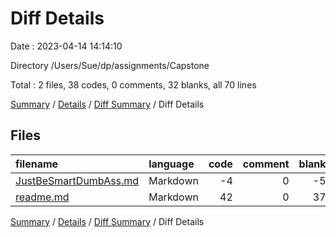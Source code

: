 # Diff Details

Date : 2023-04-14 14:14:10

Directory /Users/Sue/dp/assignments/Capstone

Total : 2 files,  38 codes, 0 comments, 32 blanks, all 70 lines

[Summary](results.md) / [Details](details.md) / [Diff Summary](diff.md) / Diff Details

## Files
| filename | language | code | comment | blank | total |
| :--- | :--- | ---: | ---: | ---: | ---: |
| [JustBeSmartDumbAss.md](/JustBeSmartDumbAss.md) | Markdown | -4 | 0 | -5 | -9 |
| [readme.md](/readme.md) | Markdown | 42 | 0 | 37 | 79 |

[Summary](results.md) / [Details](details.md) / [Diff Summary](diff.md) / Diff Details